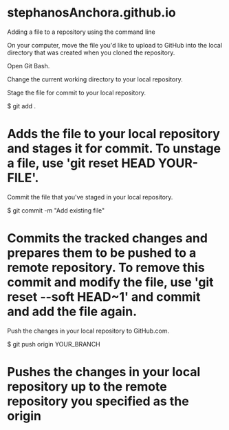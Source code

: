 # stephanosAnchora.github.io
Adding a file to a repository using the command line

On your computer, move the file you'd like to upload to GitHub into the local directory that was created when you cloned the repository.

Open Git Bash.

Change the current working directory to your local repository.

Stage the file for commit to your local repository.

$ git add .
# Adds the file to your local repository and stages it for commit. To unstage a file, use 'git reset HEAD YOUR-FILE'.
Commit the file that you've staged in your local repository.

$ git commit -m "Add existing file"
# Commits the tracked changes and prepares them to be pushed to a remote repository. To remove this commit and modify the file, use 'git reset --soft HEAD~1' and commit and add the file again.
Push the changes in your local repository to GitHub.com.

$ git push origin YOUR_BRANCH
# Pushes the changes in your local repository up to the remote repository you specified as the origin
